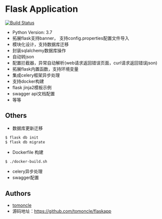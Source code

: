 # Flask Application

[![Build Status](https://api.travis-ci.org/tomoncle/flaskapp.svg?branch=master)][travis]

* Python Version: 3.7
* 拓展flask支持banner， 支持config.properties配置文件导入
* 模块化设计，支持数据库迁移
* 封装sqlalchemy数据库操作
* 自动转json
* 配置拦截器，异常自动解析(web请求返回错误页面，curl请求返回错误json)
* 拓展flask内置函数，支持环境变量
* 集成celery框架异步处理
* 支持docker构建
* flask jinja2模板示例
* swagger api文档配置
* 等等

## Others

* 数据库更新迁移

```bash
$ flask db init
$ flask db migrate
```

* Dockerfile 构建

```bash
$ ./docker-build.sh
```

* celery异步处理
* swagger配置

## Authors

* [tomoncle](https://github.com/tomoncle)
* 源码地址：https://github.com/tomoncle/flaskapp

[travis]: https://travis-ci.org/tomoncle/flaskapp
